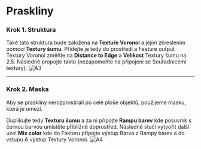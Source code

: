# Praskliny
### Krok 1. Struktura
Také tato struktura bude založena na **Textuře Voronoi** a jejím zkreslením pomocí **Textury šumu**. Přidejte je tedy do prostředí a Feature output Textury Voronoi změňte na **Distance to Edge** a **Velikost** Textury šumu na 2.5. Následně propojte takto (nezapomeňte na připojení se Souřadnicemi textury):
![A3](https://github.com/user-attachments/assets/7dada819-5261-4727-b13c-97e9d95fe838)

---
### Krok 2. Maska
Aby se praskliny nerozprostírali po celé ploše objektů, použijeme masku, která je omezí.

Duplikujte tedy **Texturu šumu** a za ni připojte **Rampu barev** kde posuvník s černou barvou umístěte přibližně doprostřed. Následně stačí vytvořit další uzel **Mix color** kde do Faktoru připojte výstup Barva z Rampy barev a do vstupu A výstup Textury Voronoi.
![A4](https://github.com/user-attachments/assets/7a093dfe-94d4-475e-8ead-ba332324adee)
